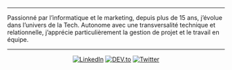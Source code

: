 
---------------------------------------------------------------------------------------------------------------------------------------------------------------------------------
Passionné par l’informatique et le marketing, depuis plus de 15 ans, j’évolue dans l’univers de la Tech. Autonome avec une transversalité technique et relationnelle, j’apprécie particulièrement la gestion de projet et le travail en équipe.

---------------------------------------------------------------------------------------------------------------------------------------------------------------------------------

<p align="center">
<a href="https://www.linkedin.com/in/yavuzkutuk" target="_blank"><img src="https://img.shields.io/badge/LinkedIn-%230077B5.svg?&style=flat-square&logo=linkedin&logoColor=white" alt="LinkedIn"></a>
<a href="https://www.yavuz.fr" target="_blank"><img src="https://img.shields.io/badge/DEV-%230A0A0A.svg?&style=flat-square&logo=DEV.to&logoColor=white" alt="DEV.to"></a>
<a href="https://twitter.com/yavuzkutuk" target="_blank"><img src="https://img.shields.io/badge/-Twitter-1ca0f1?style=flat-square&labelColor=1ca0f1&logo=twitter&logoColor=white" alt="Twitter"></a>
</p>
